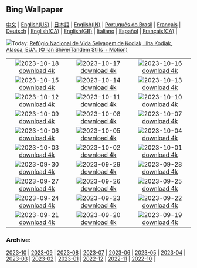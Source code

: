 ## Bing Wallpaper
[中文](README.md) |                     [English(US)](en-US.md) |                     [日本語](ja-JP.md) |                     [English(IN)](en-IN.md) |                     [Português do Brasil](pt-BR.md) |                     [Français](fr-FR.md) |                     [Deutsch](de-DE.md) |                     [English(CA)](en-CA.md) |                     [English(GB)](en-GB.md) |                     [Italiano](it-IT.md) |                     [Español](es-ES.md) |                     [Français(CA)](fr-CA.md) |                    

![](https://www.bing.com/th?id=OHR.KodiakAlaska_PT-BR9855101179_UHD.jpg&w=1000)Today: [Refúgio Nacional de Vida Selvagem de Kodiak, Ilha Kodiak, Alasca, EUA. (© Ian Shive/Tandem Stills + Motion)](https://www.bing.com/th?id=OHR.KodiakAlaska_PT-BR9855101179_UHD.jpg)

|      |      |      |
| :----: | :----: | :----: |
|![](https://www.bing.com/th?id=OHR.SpreadsheetDay_PT-BR9592083613_UHD.jpg&pid=hp&w=384&h=216&rs=1&c=4)2023-10-18 [download 4k](https://www.bing.com/th?id=OHR.SpreadsheetDay_PT-BR9592083613_UHD.jpg)|![](https://www.bing.com/th?id=OHR.GoldenEnchantments_PT-BR9264199227_UHD.jpg&pid=hp&w=384&h=216&rs=1&c=4)2023-10-17 [download 4k](https://www.bing.com/th?id=OHR.GoldenEnchantments_PT-BR9264199227_UHD.jpg)|![](https://www.bing.com/th?id=OHR.GentooJump_PT-BR8915637831_UHD.jpg&pid=hp&w=384&h=216&rs=1&c=4)2023-10-16 [download 4k](https://www.bing.com/th?id=OHR.GentooJump_PT-BR8915637831_UHD.jpg)|
|![](https://www.bing.com/th?id=OHR.RingEclipse_PT-BR8456160531_UHD.jpg&pid=hp&w=384&h=216&rs=1&c=4)2023-10-15 [download 4k](https://www.bing.com/th?id=OHR.RingEclipse_PT-BR8456160531_UHD.jpg)|![](https://www.bing.com/th?id=OHR.ViesteItaly_PT-BR8163447010_UHD.jpg&pid=hp&w=384&h=216&rs=1&c=4)2023-10-14 [download 4k](https://www.bing.com/th?id=OHR.ViesteItaly_PT-BR8163447010_UHD.jpg)|![](https://www.bing.com/th?id=OHR.BasilicaOfOurLadyAparecida_PT-BR7685662774_UHD.jpg&pid=hp&w=384&h=216&rs=1&c=4)2023-10-13 [download 4k](https://www.bing.com/th?id=OHR.BasilicaOfOurLadyAparecida_PT-BR7685662774_UHD.jpg)|
|![](https://www.bing.com/th?id=OHR.JohnDayFossil_PT-BR5921609845_UHD.jpg&pid=hp&w=384&h=216&rs=1&c=4)2023-10-12 [download 4k](https://www.bing.com/th?id=OHR.JohnDayFossil_PT-BR5921609845_UHD.jpg)|![](https://www.bing.com/th?id=OHR.SoprisSunrise_PT-BR5575727511_UHD.jpg&pid=hp&w=384&h=216&rs=1&c=4)2023-10-11 [download 4k](https://www.bing.com/th?id=OHR.SoprisSunrise_PT-BR5575727511_UHD.jpg)|![](https://www.bing.com/th?id=OHR.VeniceSkatePark_PT-BR5979346434_UHD.jpg&pid=hp&w=384&h=216&rs=1&c=4)2023-10-10 [download 4k](https://www.bing.com/th?id=OHR.VeniceSkatePark_PT-BR5979346434_UHD.jpg)|
|![](https://www.bing.com/th?id=OHR.OctoClam_PT-BR4797595929_UHD.jpg&pid=hp&w=384&h=216&rs=1&c=4)2023-10-09 [download 4k](https://www.bing.com/th?id=OHR.OctoClam_PT-BR4797595929_UHD.jpg)|![](https://www.bing.com/th?id=OHR.GrizzlyFalls_PT-BR4321491601_UHD.jpg&pid=hp&w=384&h=216&rs=1&c=4)2023-10-08 [download 4k](https://www.bing.com/th?id=OHR.GrizzlyFalls_PT-BR4321491601_UHD.jpg)|![](https://www.bing.com/th?id=OHR.TaughannockFalls_PT-BR3287209591_UHD.jpg&pid=hp&w=384&h=216&rs=1&c=4)2023-10-07 [download 4k](https://www.bing.com/th?id=OHR.TaughannockFalls_PT-BR3287209591_UHD.jpg)|
|![](https://www.bing.com/th?id=OHR.BrazilCanyon_PT-BR9855419270_UHD.jpg&pid=hp&w=384&h=216&rs=1&c=4)2023-10-06 [download 4k](https://www.bing.com/th?id=OHR.BrazilCanyon_PT-BR9855419270_UHD.jpg)|![](https://www.bing.com/th?id=OHR.TarantulaNebula_PT-BR8856801522_UHD.jpg&pid=hp&w=384&h=216&rs=1&c=4)2023-10-05 [download 4k](https://www.bing.com/th?id=OHR.TarantulaNebula_PT-BR8856801522_UHD.jpg)|![](https://www.bing.com/th?id=OHR.WhitsundaySwirl_PT-BR8520728356_UHD.jpg&pid=hp&w=384&h=216&rs=1&c=4)2023-10-04 [download 4k](https://www.bing.com/th?id=OHR.WhitsundaySwirl_PT-BR8520728356_UHD.jpg)|
|![](https://www.bing.com/th?id=OHR.VuittonFoundation_PT-BR8001158053_UHD.jpg&pid=hp&w=384&h=216&rs=1&c=4)2023-10-03 [download 4k](https://www.bing.com/th?id=OHR.VuittonFoundation_PT-BR8001158053_UHD.jpg)|![](https://www.bing.com/th?id=OHR.LakeBledSunrise_PT-BR7689736785_UHD.jpg&pid=hp&w=384&h=216&rs=1&c=4)2023-10-02 [download 4k](https://www.bing.com/th?id=OHR.LakeBledSunrise_PT-BR7689736785_UHD.jpg)|![](https://www.bing.com/th?id=OHR.ShenandoahFoliage_PT-BR9012725885_UHD.jpg&pid=hp&w=384&h=216&rs=1&c=4)2023-10-01 [download 4k](https://www.bing.com/th?id=OHR.ShenandoahFoliage_PT-BR9012725885_UHD.jpg)|
|![](https://www.bing.com/th?id=OHR.GuiyangMoon_PT-BR6803105528_UHD.jpg&pid=hp&w=384&h=216&rs=1&c=4)2023-09-30 [download 4k](https://www.bing.com/th?id=OHR.GuiyangMoon_PT-BR6803105528_UHD.jpg)|![](https://www.bing.com/th?id=OHR.MaritimeDay_PT-BR6479092304_UHD.jpg&pid=hp&w=384&h=216&rs=1&c=4)2023-09-29 [download 4k](https://www.bing.com/th?id=OHR.MaritimeDay_PT-BR6479092304_UHD.jpg)|![](https://www.bing.com/th?id=OHR.CapriKrupp_PT-BR6134486389_UHD.jpg&pid=hp&w=384&h=216&rs=1&c=4)2023-09-28 [download 4k](https://www.bing.com/th?id=OHR.CapriKrupp_PT-BR6134486389_UHD.jpg)|
|![](https://www.bing.com/th?id=OHR.LightStationSP_PT-BR9699969670_UHD.jpg&pid=hp&w=384&h=216&rs=1&c=4)2023-09-27 [download 4k](https://www.bing.com/th?id=OHR.LightStationSP_PT-BR9699969670_UHD.jpg)|![](https://www.bing.com/th?id=OHR.GlacierBayOtter_PT-BR5509451113_UHD.jpg&pid=hp&w=384&h=216&rs=1&c=4)2023-09-26 [download 4k](https://www.bing.com/th?id=OHR.GlacierBayOtter_PT-BR5509451113_UHD.jpg)|![](https://www.bing.com/th?id=OHR.FraserRiverBC_PT-BR4935224274_UHD.jpg&pid=hp&w=384&h=216&rs=1&c=4)2023-09-25 [download 4k](https://www.bing.com/th?id=OHR.FraserRiverBC_PT-BR4935224274_UHD.jpg)|
|![](https://www.bing.com/th?id=OHR.CottonwoodCanyon_PT-BR2979568032_UHD.jpg&pid=hp&w=384&h=216&rs=1&c=4)2023-09-24 [download 4k](https://www.bing.com/th?id=OHR.CottonwoodCanyon_PT-BR2979568032_UHD.jpg)|![](https://www.bing.com/th?id=OHR.ShamwariRhino_PT-BR2578968454_UHD.jpg&pid=hp&w=384&h=216&rs=1&c=4)2023-09-23 [download 4k](https://www.bing.com/th?id=OHR.ShamwariRhino_PT-BR2578968454_UHD.jpg)|![](https://www.bing.com/th?id=OHR.BrazilCopaiba_PT-BR7420293329_UHD.jpg&pid=hp&w=384&h=216&rs=1&c=4)2023-09-22 [download 4k](https://www.bing.com/th?id=OHR.BrazilCopaiba_PT-BR7420293329_UHD.jpg)|
|![](https://www.bing.com/th?id=OHR.ArkadiaPark_PT-BR4736119356_UHD.jpg&pid=hp&w=384&h=216&rs=1&c=4)2023-09-21 [download 4k](https://www.bing.com/th?id=OHR.ArkadiaPark_PT-BR4736119356_UHD.jpg)|![](https://www.bing.com/th?id=OHR.OktoberfestWorkers_PT-BR4293032455_UHD.jpg&pid=hp&w=384&h=216&rs=1&c=4)2023-09-20 [download 4k](https://www.bing.com/th?id=OHR.OktoberfestWorkers_PT-BR4293032455_UHD.jpg)|![](https://www.bing.com/th?id=OHR.MilkyWayPortugal_PT-BR3876107182_UHD.jpg&pid=hp&w=384&h=216&rs=1&c=4)2023-09-19 [download 4k](https://www.bing.com/th?id=OHR.MilkyWayPortugal_PT-BR3876107182_UHD.jpg)|


### Archive:
[2023-10](archive/pt-BR/202310/README.md) | [2023-09](archive/pt-BR/202309/README.md) | [2023-08](archive/pt-BR/202308/README.md) | [2023-07](archive/pt-BR/202307/README.md) | [2023-06](archive/pt-BR/202306/README.md) | [2023-05](archive/pt-BR/202305/README.md) | [2023-04](archive/pt-BR/202304/README.md) | [2023-03](archive/pt-BR/202303/README.md) | [2023-02](archive/pt-BR/202302/README.md) | [2023-01](archive/pt-BR/202301/README.md) | [2022-12](archive/pt-BR/202212/README.md) | [2022-11](archive/pt-BR/202211/README.md) | [2022-10](archive/pt-BR/202210/README.md) | 